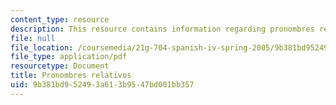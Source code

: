 ```yaml
---
content_type: resource
description: This resource contains information regarding pronombres relativos.
file: null
file_location: /coursemedia/21g-704-spanish-iv-spring-2005/9b381bd952493a613b9547bd001bb357_MIT21G_704S05_relativos_cr.pdf
file_type: application/pdf
resourcetype: Document
title: Pronombres relativos
uid: 9b381bd9-5249-3a61-3b95-47bd001bb357
---
```

